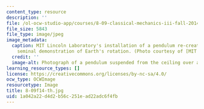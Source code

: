 ```yaml
---
content_type: resource
description: ''
file: /ol-ocw-studio-app/courses/8-09-classical-mechanics-iii-fall-2014/1a042a22d4d2b56c251ead22adc6f4fb_8-09f14-th.jpg
file_size: 5843
file_type: image/jpeg
image_metadata:
  caption: MIT Lincoln Laboratory's installation of a pendulum re-creates Foucault's
    seminal demonstration of Earth's rotation. (Photo courtesy of [MIT Lincoln Laboratory](https://www.ll.mit.edu/).)
  credit: ''
  image-alt: Photograph of a pendulum suspended from the ceiling over a circular base.
learning_resource_types: []
license: https://creativecommons.org/licenses/by-nc-sa/4.0/
ocw_type: OCWImage
resourcetype: Image
title: 8-09f14-th.jpg
uid: 1a042a22-d4d2-b56c-251e-ad22adc6f4fb
---
```

